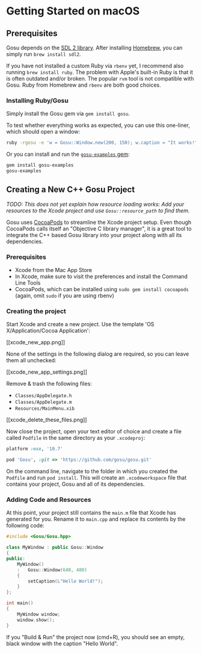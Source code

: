 # Getting Started on macOS

## Prerequisites

Gosu depends on the [SDL 2 library](http://www.libsdl.org/). After installing [Homebrew](http://brew.sh), you can simply run `brew install sdl2`.

If you have not installed a custom Ruby via `rbenv` yet, I recommend also running `brew install ruby`. The problem with Apple's built-in Ruby is that it is often outdated and/or broken. The popular `rvm` tool is not compatible with Gosu. Ruby from Homebrew and `rbenv` are both good choices.

### Installing Ruby/Gosu

Simply install the Gosu gem via `gem install gosu`.

To test whether everything works as expected, you can use this one-liner, which should open a window:

```bash
ruby -rgosu -e 'w = Gosu::Window.new(200, 150); w.caption = "It works!"; w.show'
```

Or you can install and run the [`gosu-examples` gem](https://github.com/gosu/gosu-examples):

```bash
gem install gosu-examples
gosu-examples
```

## Creating a New C++ Gosu Project

*TODO: This does not yet explain how resource loading works: Add your resources to the Xcode project and use `Gosu::resource_path` to find them.*

Gosu uses [CocoaPods](http://cocoapods.org/) to streamline the Xcode project setup. Even though CocoaPods calls itself an "Objective C library manager", it is a great tool to integrate the C++ based Gosu library into your project along with all its dependencies.

### Prerequisites

* Xcode from the Mac App Store
* In Xcode, make sure to visit the preferences and install the Command Line Tools
* CocoaPods, which can be installed using `sudo gem install cocoapods` (again, omit `sudo` if you are using rbenv)

### Creating the project

Start Xcode and create a new project. Use the template 'OS X/Application/Cocoa Application':

[[xcode_new_app.png]]

None of the settings in the following dialog are required, so you can leave them all unchecked:

[[xcode_new_app_settings.png]]

Remove & trash the following files:

* `Classes/AppDelegate.h`
* `Classes/AppDelegate.m`
* `Resources/MainMenu.xib`

[[xcode_delete_these_files.png]]

Now close the project, open your text editor of choice and create a file called `Podfile` in the same directory as your `.xcodeproj`:

```ruby
platform :osx, '10.7'

pod 'Gosu', :git => 'https://github.com/gosu/gosu.git'
```

On the command line, navigate to the folder in which you created the `Podfile` and run `pod install`. This will create an `.xcodeworkspace` file that contains your project, Gosu and all of its dependencies.

### Adding Code and Resources

At this point, your project still contains the `main.m` file that Xcode has generated for you. Rename it to `main.cpp` and replace its contents by the following code:

```cpp
#include <Gosu/Gosu.hpp>

class MyWindow : public Gosu::Window
{
public:
    MyWindow()
    :   Gosu::Window(640, 480)
    {
        setCaption(L"Hello World!");
    }
};

int main()
{
    MyWindow window;
    window.show();
}
```

If you "Build & Run" the project now (cmd+R), you should see an empty, black window with the caption "Hello World".